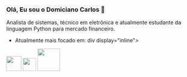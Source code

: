 ### Olá, Eu sou o **Domiciano Carlos**  👋
Analista de sistemas, técnico em eletrônica e atualmente estudante da linguagem Python para mercado financeiro.

- Atualmente mais focado em:
div display="inline">
<img with="40" height="40" src="https://cdn.jsdelivr.net/gh/devicons/devicon/icons/python/python-original-wordmark.svg" />
<img with="35" height="35" src="https://cdn.jsdelivr.net/gh/devicons/devicon/icons/csharp/csharp-original.svg" />
<img with="60" height="60" src="https://cdn.jsdelivr.net/gh/devicons/devicon/icons/kotlin/kotlin-original-wordmark.svg" />
 </div>         
          

<!--
**domiciano-silva/domiciano-silva** is a ✨ _special_ ✨ repository because its `README.md` (this file) appears on your GitHub profile.

Here are some ideas to get you started:

- 🔭 I’m currently working on ...
- 🌱 I’m currently learning ...
- 👯 I’m looking to collaborate on ...
- 🤔 I’m looking for help with ...
- 💬 Ask me about ...
- 📫 How to reach me: ...
- 😄 Pronouns: ...
- ⚡ Fun fact: ...
-->

